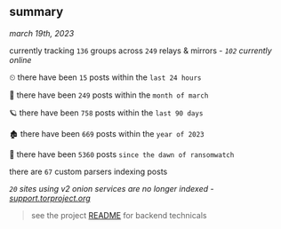 
## summary
_march 19th, 2023_

currently tracking `136` groups across `249` relays & mirrors - _`102` currently online_

⏲ there have been `15` posts within the `last 24 hours`

🦈 there have been `249` posts within the `month of march`

🪐 there have been `758` posts within the `last 90 days`

🏚 there have been `669` posts within the `year of 2023`

🦕 there have been `5360` posts `since the dawn of ransomwatch`

there are `67` custom parsers indexing posts

_`20` sites using v2 onion services are no longer indexed - [support.torproject.org](https://support.torproject.org/onionservices/v2-deprecation/)_

> see the project [README](https://github.com/joshhighet/ransomwatch#ransomwatch--) for backend technicals
